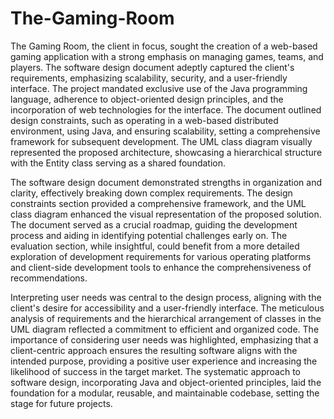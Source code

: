 # The-Gaming-Room

The Gaming Room, the client in focus, sought the creation of a web-based gaming application with a strong emphasis on managing games, teams, and players. The software design document adeptly captured the client's requirements, emphasizing scalability, security, and a user-friendly interface. The project mandated exclusive use of the Java programming language, adherence to object-oriented design principles, and the incorporation of web technologies for the interface. The document outlined design constraints, such as operating in a web-based distributed environment, using Java, and ensuring scalability, setting a comprehensive framework for subsequent development. The UML class diagram visually represented the proposed architecture, showcasing a hierarchical structure with the Entity class serving as a shared foundation.

The software design document demonstrated strengths in organization and clarity, effectively breaking down complex requirements. The design constraints section provided a comprehensive framework, and the UML class diagram enhanced the visual representation of the proposed solution. The document served as a crucial roadmap, guiding the development process and aiding in identifying potential challenges early on. The evaluation section, while insightful, could benefit from a more detailed exploration of development requirements for various operating platforms and client-side development tools to enhance the comprehensiveness of recommendations.

Interpreting user needs was central to the design process, aligning with the client's desire for accessibility and a user-friendly interface. The meticulous analysis of requirements and the hierarchical arrangement of classes in the UML diagram reflected a commitment to efficient and organized code. The importance of considering user needs was highlighted, emphasizing that a client-centric approach ensures the resulting software aligns with the intended purpose, providing a positive user experience and increasing the likelihood of success in the target market. The systematic approach to software design, incorporating Java and object-oriented principles, laid the foundation for a modular, reusable, and maintainable codebase, setting the stage for future projects.





